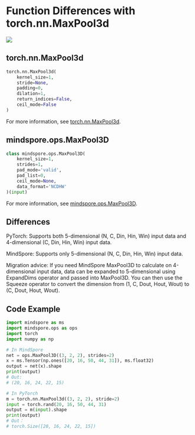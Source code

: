 # Function Differences with torch.nn.MaxPool3d

<a href="https://gitee.com/mindspore/docs/blob/r2.0.0-alpha/docs/mindspore/source_en/note/api_mapping/pytorch_diff/MaxPool3D.md" target="_blank"><img src="https://mindspore-website.obs.cn-north-4.myhuaweicloud.com/website-images/r2.0.0-alpha/resource/_static/logo_source_en.png"></a>

## torch.nn.MaxPool3d

```python
torch.nn.MaxPool3d(
    kernel_size=1,
    stride=None,
    padding=0,
    dilation=1,
    return_indices=False,
    ceil_mode=False
)
```

For more information, see [torch.nn.MaxPool3d](https://pytorch.org/docs/1.5.0/nn.html#torch.nn.MaxPool3d).

## mindspore.ops.MaxPool3D

```python
class mindspore.ops.MaxPool3D(
    kernel_size=1,
    strides=1,
    pad_mode='valid',
    pad_list=0,
    ceil_mode=None,
    data_format='NCDHW'
)(input)
```

For more information, see [mindspore.ops.MaxPool3D](https://mindspore.cn/docs/en/r2.0.0-alpha/api_python/ops/mindspore.ops.MaxPool3D.html#mindspore.ops.MaxPool3D).

## Differences

PyTorch: Supports both 5-dimensional (N, C, Din, Hin, Win) input data and 4-dimensional (C, Din, Hin, Win) input data.

MindSpore: Supports only 5-dimensional (N, C, Din, Hin, Win) input data.

Migration advice: If you need MindSpore MaxPool3D to calculate on 4-dimensional input data, data can be expanded to 5-dimensional using ExpandDims operator and passed into MaxPool3D. You can then use the Squeeze operator to convert the dimension from (1, C, Dout, Hout, Wout) to (C, Dout, Hout, Wout).

## Code Example

```python
import mindspore as ms
import mindspore.ops as ops
import torch
import numpy as np

# In MindSpore
net = ops.MaxPool3D((3, 2, 2), strides=2)
x = ms.Tensor(np.ones([20, 16, 50, 44, 31]), ms.float32)
output = net(x).shape
print(output)
# Out:
# (20, 16, 24, 22, 15)

# In PyTorch
m = torch.nn.MaxPool3d((3, 2, 2), stride=2)
input = torch.rand(20, 16, 50, 44, 31)
output = m(input).shape
print(output)
# Out：
# torch.Size([20, 16, 24, 22, 15])
```
